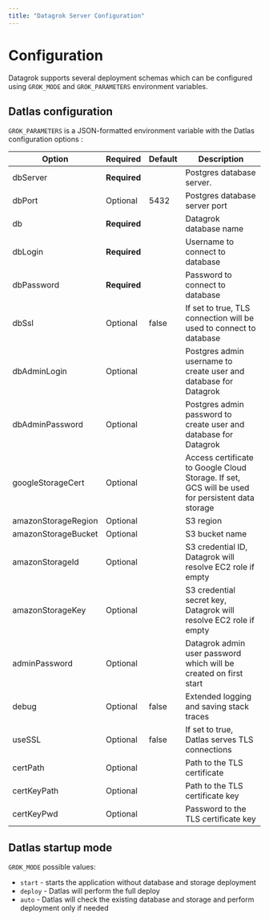 ```yaml
---
title: "Datagrok Server Configuration"
---
```

<!-- SUBTITLE: -->

# Configuration

Datagrok supports several deployment schemas which can be configured using `GROK_MODE` and `GROK_PARAMETERS` environment
variables.

## Datlas configuration

`GROK_PARAMETERS` is a JSON-formatted environment variable with the Datlas configuration options :

| Option              | Required        | Default | Description                                                                                      |
|---------------------|-----------------|---------|--------------------------------------------------------------------------------------------------|
| dbServer            | <b>Required</b> |         | Postgres database server.                                                                        |                                                                                                  |
| dbPort              | Optional        | 5432    | Postgres database server port                                                                    |
| db                  | <b>Required</b> |         | Datagrok database name                                                                           |
| dbLogin             | <b>Required</b> |         | Username to connect to database                                                                  |
| dbPassword          | <b>Required</b> |         | Password to connect to database                                                                  |
| dbSsl               | Optional        | false   | If set to true, TLS connection will be used to connect to database                               |
| dbAdminLogin        | Optional        |         | Postgres admin username to create user and database for Datagrok                                 |
| dbAdminPassword     | Optional        |         | Postgres admin password to create user and database for Datagrok                                 |
| googleStorageCert   | Optional        |         | Access certificate to Google Cloud Storage. If set, GCS will be used for persistent data storage |
| amazonStorageRegion | Optional        |         | S3 region                                                                                        |
| amazonStorageBucket | Optional        |         | S3 bucket name                                                                                   |
| amazonStorageId     | Optional        |         | S3 credential ID, Datagrok will resolve EC2 role if empty                                        |
| amazonStorageKey    | Optional        |         | S3 credential secret key, Datagrok will resolve EC2 role if empty                                |
| adminPassword       | Optional        |         | Datagrok admin user password which will be created on first start                                |
| debug               | Optional        | false   | Extended logging and saving stack traces                                                         |
| useSSL              | Optional        | false   | If set to true, Datlas serves TLS connections                                                    |
| certPath            | Optional        |         | Path to the TLS certificate                                                                      |
| certKeyPath         | Optional        |         | Path to the TLS certificate key                                                                  |
| certKeyPwd          | Optional        |         | Password to the TLS certificate key                                                              |

## Datlas startup mode

`GROK_MODE` possible values:

* `start` - starts the application without database and storage deployment
* `deploy` - Datlas will perform the full deploy
* `auto` - Datlas will check the existing database and storage and perform deployment only if needed
